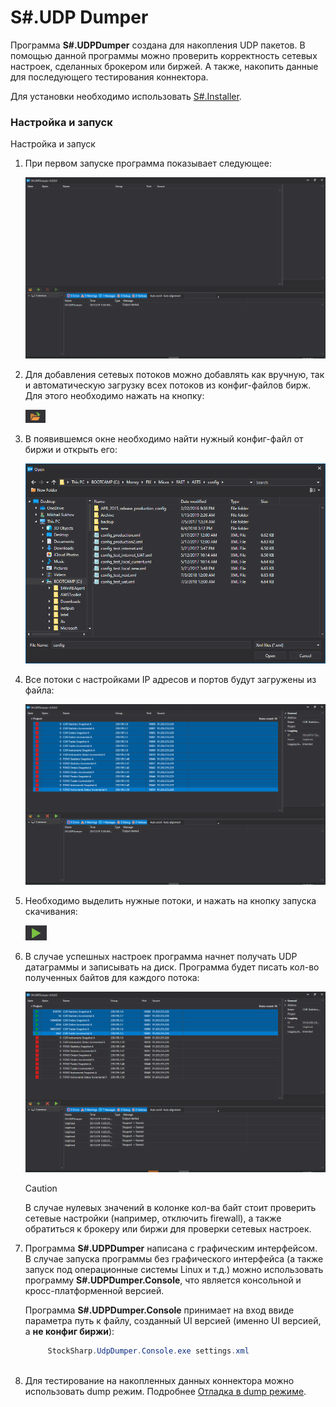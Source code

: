 # S\#.UDP Dumper

Программа **S\#.UDPDumper** создана для накопления UDP пакетов. В помощью данной программы можно проверить корректность сетевых настроек, сделанных брокером или биржей. А также, накопить данные для последующего тестирования коннектора.

Для установки необходимо использовать [S\#.Installer](SharpInstaller.md).

### Настройка и запуск

Настройка и запуск

1. При первом запуске программа показывает следующее:

   ![Dumper 1](../images/Dumper_1.png)
2. Для добавления сетевых потоков можно добавлять как вручную, так и автоматическую загрузку всех потоков из конфиг\-файлов бирж. Для этого необходимо нажать на кнопку:

   ![Dumper 2](../images/Dumper_2.png)
3. В появившемся окне необходимо найти нужный конфиг\-файл от биржи и открыть его:

   ![Dumper 3](../images/Dumper_3.png)
4. Все потоки с настройками IP адресов и портов будут загружены из файла:

   ![Dumper 4](../images/Dumper_4.png)
5. Необходимо выделить нужные потоки, и нажать на кнопку запуска скачивания:

   ![Dumper 5](../images/Dumper_5.png)
6. В случае успешных настроек программа начнет получать UDP датаграммы и записывать на диск. Программа будет писать кол\-во полученных байтов для каждого потока:

   ![Dumper 6](../images/Dumper_6.png)

   > [!CAUTION]
   > В случае нулевых значений в колонке кол\-ва байт стоит проверить сетевые настройки (например, отключить firewall), а также обратиться к брокеру или биржи для проверки сетевых настроек.
7. Программа **S\#.UDPDumper** написана с графическим интерфейсом. В случае запуска программы без графического интерфейса (а также запуск под операционные системы Linux и т.д.) можно использовать программу **S\#.UDPDumper.Console**, что является консольной и кросс\-платформенной версией.

   Программа **S\#.UDPDumper.Console** принимает на вход ввиде параметра путь к файлу, созданный UI версией (именно UI версией, а **не конфиг биржи**):

   ```cs
   		StockSharp.UdpDumper.Console.exe settings.xml
   		
   ```
8. Для тестирование на накопленных данных коннектора можно использовать dump режим. Подробнее [Отладка в dump режиме](FastDump.md).
